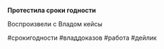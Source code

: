 **Протестила сроки годности**

Воспроизвели с Владом кейсы

#срокигодности #владдоказов #работа #дейлик 